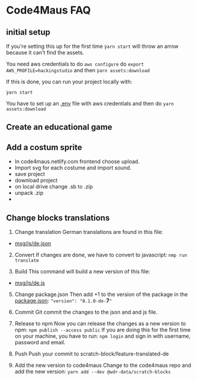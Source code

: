 # Code4Maus FAQ

## initial setup 

If you're setting this up for the first time `ỳarn start` will throw an arrow because it can't find the assets. 

You need aws credentials to do 
`aws configure`
do `export AWS_PROFILE=hackingstudio`
and then 
`ỳarn assets:download`
 
 If this is done, you can run your project locally with: 

`ỳarn start`


You have to set up an [.env](.env) file with aws credentials and then
do 
`yarn assets:download` 




## Create an educational game

## Add a costum sprite

- In code4maus.netlify.com frontend choose upload. 
- Import svg for each costume and import sound.
- save project
- download project
- on local drive change .sb to .zip
- unpack .zip
- 
 


## Change blocks translations

1. Change translation
German translations are found in this file: 
* [msg/js/de.json](msg/js/de.json)

2. Convert
If changes are done, we have to convert to javascript:
` nmp run translate `

3. Build
This command will build a new version of this file: 
 * [msg/js/de.js](msg/js/de.js)

5. Change package.json
Then add +1 to the version of the package in the [package.json](package.json): 
`"version": "0.1.0-de-`**7**`"`

4. Commit
Git commit the changes to the json and and js file.

6. Release to npm
Now you can release the changes as a new version to npm:
`npm publish --access public`
If you are doing this for the first time on your machine, you have to run: 
`npm login`
and sign in with username, password and email.

7. Push 
Push your commit to scratch-block/feature-translated-de

7. Add the new version to code4maus 
Change to the code4maus repo and add the new version: 
`yarn add --dev @wdr-data/scratch-blocks`